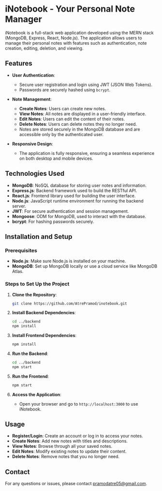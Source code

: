 # iNotebook - Your Personal Note Manager

iNotebook is a full-stack web application developed using the MERN stack (MongoDB, Express, React, Node.js). The application allows users to manage their personal notes with features such as authentication, note creation, editing, deletion, and viewing.

## Features

- **User Authentication**:
  - Secure user registration and login using JWT (JSON Web Tokens).
  - Passwords are securely hashed using `bcrypt`.

- **Note Management**:
  - **Create Notes**: Users can create new notes.
  - **View Notes**: All notes are displayed in a user-friendly interface.
  - **Edit Notes**: Users can edit the content of their notes.
  - **Delete Notes**: Users can delete notes they no longer need.
  - Notes are stored securely in the MongoDB database and are accessible only by the authenticated user.

- **Responsive Design**:
  - The application is fully responsive, ensuring a seamless experience on both desktop and mobile devices.

## Technologies Used

- **MongoDB**: NoSQL database for storing user notes and information.
- **Express.js**: Backend framework used to build the RESTful API.
- **React.js**: Frontend library used for building the user interface.
- **Node.js**: JavaScript runtime environment for running the backend server.
- **JWT**: For secure authentication and session management.
- **Mongoose**: ODM for MongoDB, used to interact with the database.
- **bcrypt**: For hashing passwords securely.

## Installation and Setup

### Prerequisites

- **Node.js**: Make sure Node.js is installed on your machine.
- **MongoDB**: Set up MongoDB locally or use a cloud service like MongoDB Atlas.

### Steps to Set Up the Project

1. **Clone the Repository**:
    ```bash
    git clone https://github.com/AtrePramod/inotebook.git
    ```

2. **Install Backend Dependencies**:
    ```bash
    cd ../backend
    npm install
    ```

3. **Install Frontend Dependencies**:
    ```bash
    npm install
    ```

5. **Run the Backend**:
    ```bash
    cd ../backend
    npm start
    ```

6. **Run the Frontend**:
    ```bash
    npm start
    ```

7. **Access the Application**:
    - Open your browser and go to `http://localhost:3000` to use iNotebook.

## Usage

- **Register/Login**: Create an account or log in to access your notes.
- **Create Notes**: Add new notes with titles and descriptions.
- **View Notes**: Browse through all your saved notes.
- **Edit Notes**: Modify existing notes to update their content.
- **Delete Notes**: Remove notes that you no longer need.


## Contact

For any questions or issues, please contact [pramodatre05@gmail.com](mailto:pramodatre05@gmail.com).
